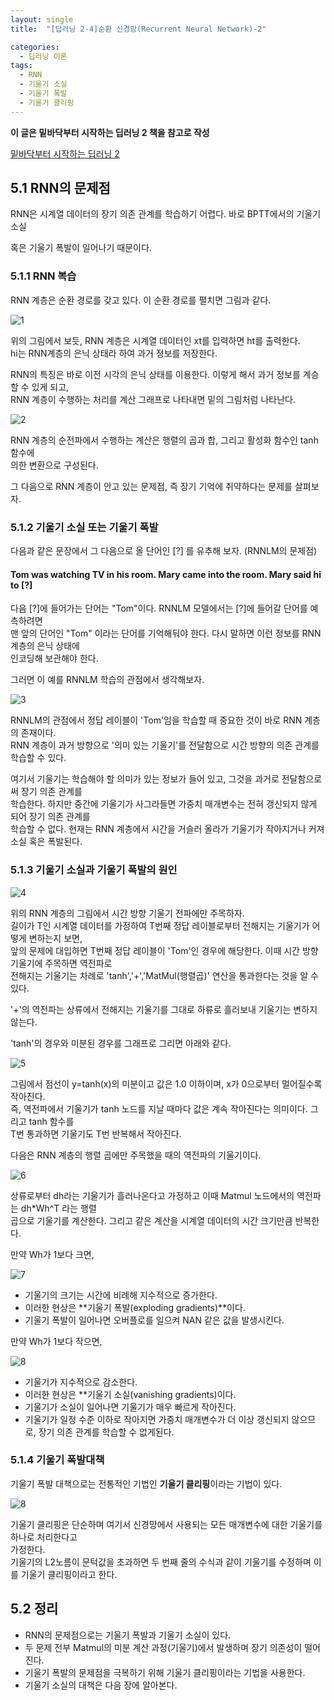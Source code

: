 ```yaml
---
layout: single
title:  "[딥러닝 2-4]순환 신경망(Recurrent Neural Network)-2"

categories:
  - 딥러닝 이론
tags:
  - RNN
  - 기울기 소실
  - 기울기 폭발
  - 기울기 클리핑
---
```


**이 글은 밑바닥부터 시작하는 딥러닝 2 책을 참고로 작성**

[밑바닥부터 시작하는 딥러닝 2](https://github.com/WegraLee/deep-learning-from-scratch-2)

5.1 RNN의 문제점
---

RNN은 시계열 데이터의 장기 의존 관계를 학습하기 어렵다. 바로 BPTT에서의 기울기 소실 

혹은 기울기 폭발이 일어나기 때문이다.

### 5.1.1 RNN 복습

RNN 계층은 순환 경로를 갖고 있다. 이 순환 경로를 펼치면 그림과 같다.

![1](/assets/images/RNN_4/1.PNG)

위의 그림에서 보듯, RNN 계층은 시계열 데이터인 xt를 입력하면 ht를 출력한다.  
hi는 RNN계층의 은닉 상태라 하여 과거 정보를 저장한다.

RNN의 특징은 바로 이전 시각의 은닉 상태를 이용한다. 이렇게 해서 과거 정보를 계승할 수 있게 되고,  
RNN 계층이 수행하는 처리를 계산 그래프로 나타내면 밑의 그림처럼 나타난다.

![2](/assets/images/RNN_4/2.PNG)

RNN 계층의 순전파에서 수행하는 계산은 행렬의 곱과 합, 그리고 활성화 함수인 tanh 함수에  
의한 변환으로 구성된다.

그 다음으로 RNN 계층이 안고 있는 문제점, 즉 장기 기억에 취약하다는 문제를 살펴보자.

### 5.1.2 기울기 소실 또는 기울기 폭발

다음과 같은 문장에서 그 다음으로 올 단어인 [?] 를 유추해 보자. (RNNLM의 문제점)

#### Tom was watching TV in his room. Mary came into the room. Mary said hi to [?]

다음 [?]에 들어가는 단어는 "Tom"이다. RNNLM 모델에서는 [?]에 들어갈 단어를 예측하려면  
맨 앞의 단어인 "Tom" 이라는 단어를 기억해둬야 한다. 다시 말하면 이런 정보를 RNN 계층의 은닉 상태에  
인코딩해 보관해야 한다.

그러면 이 예를 RNNLM 학습의 관점에서 생각해보자.

![3](/assets/images/RNN_4/3.PNG)

RNNLM의 관점에서 정답 레이블이 'Tom'임을 학습할 때 중요한 것이 바로 RNN 계층의 존재이다.  
RNN 계층이 과거 방향으로 '의미 있는 기울기'를 전달함으로 시간 방향의 의존 관계를 학습할 수 있다.

여기서 기울기는 학습해야 할 의미가 있는 정보가 들어 있고, 그것을 과거로 전달함으로써 장기 의존 관계를  
학습한다. 하지만 중간에 기울기가 사그라들면 가중치 매개변수는 전혀 갱신되지 않게 되어 장기 의존 관계를  
학습할 수 없다. 현재는 RNN 계층에서 시간을 거슬러 올라가 기울기가 작아지거나 커져 소실 혹은 폭발된다.

### 5.1.3 기울기 소실과 기울기 폭발의 원인

![4](/assets/images/RNN_4/4.PNG)

위의 RNN 계층의 그림에서 시간 방향 기울기 전파에만 주목하자.  
길이가 T인 시계열 데이터를 가정하여 T번째 정답 레이블로부터 전해지는 기울기가 어떻게 변하는지 보면,  
앞의 문제에 대입하면 T번째 정답 레이블이 'Tom'인 경우에 해당한다. 이때 시간 방향 기울기에 주목하면 역전파로  
전해지는 기울기는 차례로 'tanh','+','MatMul(행렬곱)' 연산을 통과한다는 것을 알 수 있다.

'+'의 역전파는 상류에서 전해지는 기울기를 그대로 하류로 흘러보내 기울기는 변하지 않는다.

'tanh'의 경우와 미분된 경우를 그래프로 그리면 아래와 같다.

![5](/assets/images/RNN_4/5.PNG)

그림에서 점선이 y=tanh(x)의 미분이고 값은 1.0 이하이며, x가 0으로부터 멀어질수록 작아진다.  
즉, 역전파에서 기울기가 tanh 노드를 지날 때마다 값은 계속 작아진다는 의미이다. 그리고 tanh 함수를  
T번 통과하면 기울기도 T번 반복해서 작아진다.

다음은 RNN 계층의 행렬 곱에만 주목했을 때의 역전파의 기울기이다.

![6](/assets/images/RNN_4/6.PNG)

상류로부터 dh라는 기울기가 흘러나온다고 가정하고 이때 Matmul 노드에서의 역전파는 dh*Wh^T 라는 행렬  
곱으로 기울기를 계산한다. 그리고 같은 계산을 시계열 데이터의 시간 크기만큼 반복한다.

만약 Wh가 1보다 크면,

![7](/assets/images/RNN_4/7.PNG)

- 기울기의 크기는 시간에 비례해 지수적으로 증가한다.
- 이러한 현상은 **기울기 폭발(exploding gradients)**이다.
- 기울기 폭발이 일어나면 오버플로를 일으켜 NAN 같은 값을 발생시킨다.

만약 Wh가 1보다 작으면,

![8](/assets/images/RNN_4/8.PNG)

- 기울기가 지수적으로 감소한다.
- 이러한 현상은 **기울기 소실(vanishing gradients)이다.
- 기울기가 소실이 일어나면 기울기가 매우 빠르게 작아진다.
- 기울기가 일정 수준 이하로 작아지면 가중치 매개변수가 더 이상 갱신되지 않으므로, 장기 의존 관계를
학습할 수 없게된다.

### 5.1.4 기울기 폭발대책

기울기 폭발 대책으로는 전통적인 기법인 **기울기 클리핑**이라는 기법이 있다.

![8](/assets/images/RNN_4/8.PNG)

기울기 클리핑은 단순하며 여기서 신경망에서 사용되는 모든 매개변수에 대한 기울기를 하나로 처리한다고  
가정한다.  
기울기의 L2노름이 문턱값을 초과하면 두 번째 줄의 수식과 같이 기울기를 수정하며 이를 기울기 클리핑이라고 한다.

5.2 정리
---

- RNN의 문제점으로는 기울기 폭발과 기울기 소실이 있다.
- 두 문제 전부 Matmul의 미분 계산 과정(기울기)에서 발생하며 장기 의존성이 떨어진다.
- 기울기 폭발의 문제점을 극복하기 위해 기울기 클리핑이라는 기법을 사용한다.
- 기울기 소실의 대책은 다음 장에 알아본다.
